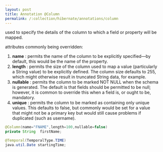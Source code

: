 ```yaml
---
layout: post
title: Annotation @Column
permalink: /:collection/hibernate/annotations/column
---
```


used to specify the details of the column to which a field or property will be mapped. 

attributes commonly being overridden:
1.	**name** : permits the name of the column to be explicitly specified—by default, this would be the name of the property.
2.	**length** : permits the size of the column used to map a value (particularly a String value) to be explicitly defined. The column size defaults to 255, which might otherwise result in truncated String data, for example.
3.	**nullable** : permits the column to be marked NOT NULL when the schema is generated. The default is that fields should be permitted to be null; however, it is common to override this when a field is, or ought to be, mandatory.
4.	**unique** : permits the column to be marked as containing only unique values. This defaults to false, but commonly would be set for a value that might not be a primary key but would still cause problems if duplicated (such as username).

```java
@Column(name="FNAME",length=100,nullable=false)
private String  firstName;
```
```java
@Temporal(TemporalType.TIME)
java.util.Date startingTime;
```
